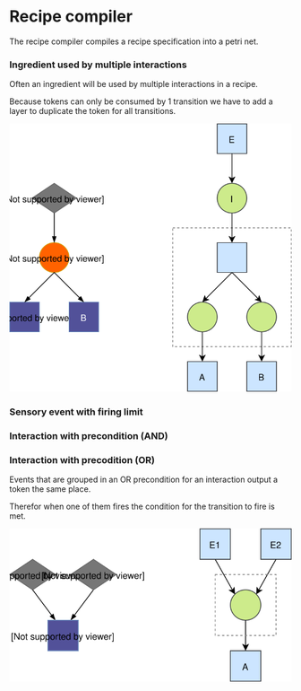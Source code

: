 # Recipe compiler

The recipe compiler compiles a recipe specification into a petri net.



### Ingredient used by multiple interactions

Often an ingredient will be used by multiple interactions in a recipe.

Because tokens can only be consumed by 1 transition we have to add a layer to duplicate the token for all transitions.

![](RecipeCompiler-IngredientUsedByMultipleInteractions.svg)

### Sensory event with firing limit

### Interaction with precondition (AND)

### Interaction with precodition (OR)

Events that are grouped in an OR precondition for an interaction output a token the same place.

Therefor when one of them fires the condition for the transition to fire is met.

![](RecipeCompiler-InteractionWithORPrecondition.svg)